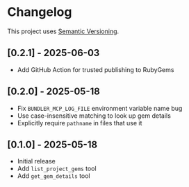 # Changelog

This project uses [Semantic Versioning](https://semver.org/spec/v2.0.0.html).

## [0.2.1] - 2025-06-03

- Add GitHub Action for trusted publishing to RubyGems

## [0.2.0] - 2025-05-18

- Fix `BUNDLER_MCP_LOG_FILE` environment variable name bug
- Use case-insensitive matching to look up gem details
- Explicitly require `pathname` in files that use it

## [0.1.0] - 2025-05-18

- Initial release
- Add `list_project_gems` tool
- Add `get_gem_details` tool
